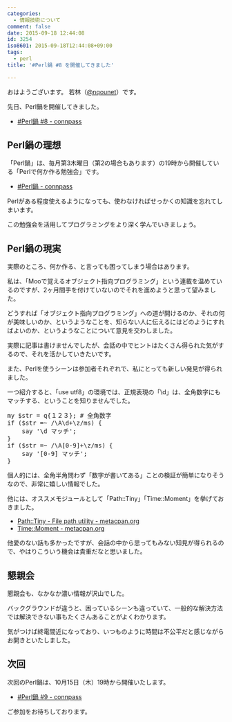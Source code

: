 ```yaml
---
categories:
  - 情報技術について
comment: false
date: 2015-09-18 12:44:08
id: 3254
iso8601: 2015-09-18T12:44:08+09:00
tags:
  - perl
title: '#Perl鍋 #8 を開催してきました'

---
```


<p>おはようございます。
若林（<a href="https://twitter.com/nqounet">@nqounet</a>）です。</p>

<p>先日、Perl鍋を開催してきました。</p>

<ul>
<li><a href="http://perlnabe.connpass.com/event/19085/">#Perl鍋 #8 - connpass</a></li>
</ul>



<h2>Perl鍋の理想</h2>

<p>「Perl鍋」は、毎月第3木曜日（第2の場合もあります）の19時から開催している「Perlで何か作る勉強会」です。</p>

<ul>
<li><a href="http://perlnabe.connpass.com/">#Perl鍋 - connpass</a></li>
</ul>

<p>Perlがある程度使えるようになっても、使わなければせっかくの知識を忘れてしまいます。</p>

<p>この勉強会を活用してプログラミングをより深く学んでいきましょう。</p>

<h2>Perl鍋の現実</h2>

<p>実際のところ、何か作る、と言っても困ってしまう場合はあります。</p>

<p>私は、「Mooで覚えるオブジェクト指向プログラミング」という連載を温めているのですが、2ヶ月間手を付けていないのでそれを進めようと思って望みました。</p>

<p>どうすれば「オブジェクト指向プログラミング」への道が開けるのか、それの何が美味しいのか、というようなことを、知らない人に伝えるにはどのようにすればよいのか、というようなことについて意見を交わしました。</p>

<p>実際に記事は書けませんでしたが、会話の中でヒントはたくさん得られた気がするので、それを活かしていきたいです。</p>

<p>また、Perlを使うシーンは参加者それぞれで、私にとっても新しい発見が得られました。</p>

<p>一つ紹介すると、「use utf8」の環境では、正規表現の「&#92;d」は、全角数字にもマッチする、ということを知りませんでした。</p>

<pre class="lang:perl">
my $str = q{１２３}; # 全角数字
if ($str =~ /\A\d+\z/ms) {
    say '\d マッチ';
}
if ($str =~ /\A[0-9]+\z/ms) {
    say '[0-9] マッチ';
}
</pre>

<p>個人的には、全角半角問わず「数字が書いてある」ことの検証が簡単になりそうなので、非常に嬉しい情報でした。</p>

<p>他には、オススメモジュールとして「Path::Tiny」「Time::Moment」を挙げておきました。</p>

<ul>
<li><a href="https://metacpan.org/pod/Path::Tiny">Path::Tiny - File path utility - metacpan.org</a></li>
<li><a href="https://metacpan.org/pod/Time::Moment">Time::Moment - metacpan.org</a></li>
</ul>

<p>他愛のない話も多かったですが、会話の中から思ってもみない知見が得られるので、やはりこういう機会は貴重だなと思いました。</p>

<h2>懇親会</h2>

<p>懇親会も、なかなか濃い情報が沢山でした。</p>

<p>バックグラウンドが違うと、困っているシーンも違っていて、一般的な解決方法では解決できない事もたくさんあることがよくわかります。</p>

<p>気がつけば終電間近になっており、いつものように時間は不公平だと感じながらお開きといたしました。</p>

<h2>次回</h2>

<p>次回のPerl鍋は、10月15日（木）19時から開催いたします。</p>

<ul>
<li><a href="http://perlnabe.connpass.com/event/20376/">#Perl鍋 #9 - connpass</a></li>
</ul>

<p>ご参加をお待ちしております。</p>
    	